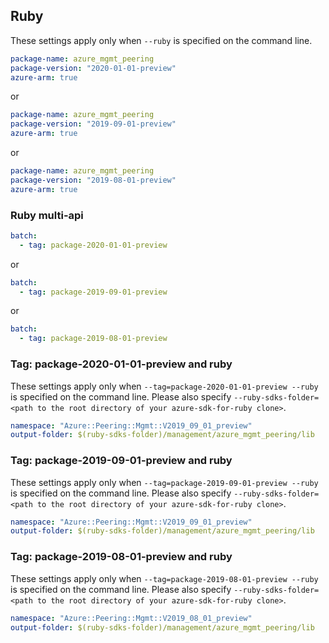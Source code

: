 ## Ruby

These settings apply only when `--ruby` is specified on the command line.

``` yaml
package-name: azure_mgmt_peering
package-version: "2020-01-01-preview"
azure-arm: true
```
or
``` yaml
package-name: azure_mgmt_peering
package-version: "2019-09-01-preview"
azure-arm: true
```
or
``` yaml
package-name: azure_mgmt_peering
package-version: "2019-08-01-preview"
azure-arm: true
```

### Ruby multi-api
``` yaml $(ruby) && $(multiapi)
batch:
  - tag: package-2020-01-01-preview
```
or
``` yaml $(ruby) && $(multiapi)
batch:
  - tag: package-2019-09-01-preview
```
or
``` yaml $(ruby) && $(multiapi)
batch:
  - tag: package-2019-08-01-preview
```

### Tag: package-2020-01-01-preview and ruby

These settings apply only when `--tag=package-2020-01-01-preview --ruby` is specified on the command line.
Please also specify `--ruby-sdks-folder=<path to the root directory of your azure-sdk-for-ruby clone>`.

``` yaml $(tag) == 'package-2020-01-01-preview' && $(ruby)
namespace: "Azure::Peering::Mgmt::V2019_09_01_preview"
output-folder: $(ruby-sdks-folder)/management/azure_mgmt_peering/lib
```

### Tag: package-2019-09-01-preview and ruby

These settings apply only when `--tag=package-2019-09-01-preview --ruby` is specified on the command line.
Please also specify `--ruby-sdks-folder=<path to the root directory of your azure-sdk-for-ruby clone>`.

``` yaml $(tag) == 'package-2019-09-01-preview' && $(ruby)
namespace: "Azure::Peering::Mgmt::V2019_09_01_preview"
output-folder: $(ruby-sdks-folder)/management/azure_mgmt_peering/lib
```

### Tag: package-2019-08-01-preview and ruby

These settings apply only when `--tag=package-2019-08-01-preview --ruby` is specified on the command line.
Please also specify `--ruby-sdks-folder=<path to the root directory of your azure-sdk-for-ruby clone>`.

``` yaml $(tag) == 'package-2019-08-01-preview' && $(ruby)
namespace: "Azure::Peering::Mgmt::V2019_08_01_preview"
output-folder: $(ruby-sdks-folder)/management/azure_mgmt_peering/lib
```
